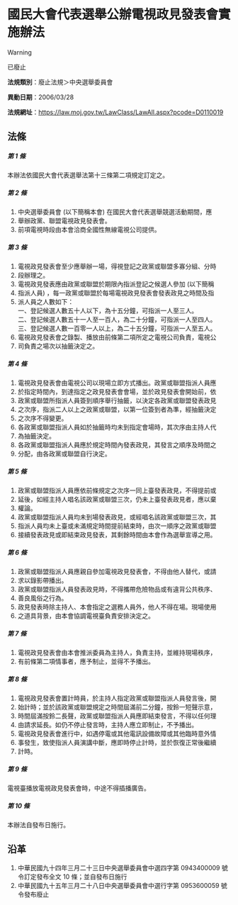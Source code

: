 # 國民大會代表選舉公辦電視政見發表會實施辦法


> [!WARNING]
> 已廢止


**法規類別**：廢止法規＞中央選舉委員會

**異動日期**：2006/03/28  

**法規網址**：https://law.moj.gov.tw/LawClass/LawAll.aspx?pcode=D0110019



## 法條
##### 第 1 條
本辦法依國民大會代表選舉法第十三條第二項規定訂定之。

##### 第 2 條
1. 中央選舉委員會 (以下簡稱本會) 在國民大會代表選舉競選活動期間，應
1. 舉辦政黨、聯盟電視政見發表會。
1. 前項電視時段由本會洽商全國性無線電視公司提供。

##### 第 3 條
1. 電視政見發表會至少應舉辦一場，得視登記之政黨或聯盟多寡分組、分時
1. 段辦理之。
1. 電視政見發表應由政黨或聯盟於期限內指派登記之候選人參加 (以下簡稱
1. 指派人員) ，每一政黨或聯盟於每場電視政見發表會發表政見之時間及指
1. 派人員之人數如下：  
一、登記候選人數五十人以下，為十五分鐘，可指派一人至三人。  
二、登記候選人數五十一人至一百人，為二十分鐘，可指派一人至四人。  
三、登記候選人數一百零一人以上，為二十五分鐘，可指派一人至五人。
1. 電視政見發表會之錄製、播放由前條第二項所定之電視公司負責，電視公
1. 司負責之場次以抽籤決定之。

##### 第 4 條
1. 電視政見發表會由電視公司以現場立即方式播出。政黨或聯盟指派人員應
1. 於指定時間內，到達指定之政見發表會會場，並於政見發表會開始前，依
1. 政黨或聯盟所指派人員簽到順序舉行抽籤，以決定各政黨或聯盟發表政見
1. 之次序，指派二人以上之政黨或聯盟，以第一位簽到者為準，經抽籤決定
1. 之次序不得變更。
1. 各政黨或聯盟指派人員如於抽籤時均未到指定會場時，其次序由主持人代
1. 為抽籤決定。
1. 各政黨或聯盟指派人員應於規定時間內發表政見，其發言之順序及時間之
1. 分配，由各政黨或聯盟自行決定。

##### 第 5 條
1. 政黨或聯盟指派人員應依前條規定之次序一同上臺發表政見，不得提前或
1. 延後，如經主持人唱名該政黨或聯盟三次，仍未上臺發表政見者，應以棄
1. 權論。
1. 政黨或聯盟指派人員均未到場發表政見，或經唱名該政黨或聯盟三次，其
1. 指派人員均未上臺或未滿規定時間提前結束時，由次一順序之政黨或聯盟
1. 接續發表政見或即結束政見發表，其剩餘時間由本會作為選舉宣導之用。

##### 第 6 條
1. 政黨或聯盟指派人員應親自參加電視政見發表會，不得由他人替代，或請
1. 求以錄影帶播出。
1. 政黨或聯盟指派人員發表政見時，不得攜帶危險物品或有違背公共秩序、
1. 善良風俗之行為。
1. 政見發表時除主持人、本會指定之選務人員外，他人不得在場。現場使用
1. 之道具背景，由本會協調電視臺負責安排決定之。

##### 第 7 條
1. 電視政見發表會由本會推派委員為主持人，負責主持，並維持現場秩序，
1. 有前條第二項情事者，應予制止，並得不予播出。

##### 第 8 條
1. 電視政見發表會置計時員，於主持人指定政黨或聯盟指派人員發言後，開
1. 始計時；並於該政黨或聯盟規定之時間屆滿前二分鐘，按鈴一短聲示意，
1. 時間屆滿按鈴二長聲，政黨或聯盟指派人員應即結束發言，不得以任何理
1. 由請求延長。如仍不停止發言時，主持人應立即制止，不予播出。
1. 電視政見發表會進行中，如遇停電或其他電訊設備故障或其他臨時意外情
1. 事發生，致使指派人員演講中斷，應即時停止計時，並於恢復正常後繼續
1. 計時。

##### 第 9 條
電視臺播放電視政見發表會時，中途不得插播廣告。

##### 第 10 條
本辦法自發布日施行。

## 沿革
1. 中華民國九十四年三月二十三日中央選舉委員會中選四字第 0943400009 號令訂定發布全文 10 條；並自發布日施行
1. 中華民國九十五年三月二十八日中央選舉委員會中選行字第 0953600059 號令發布廢止
